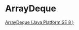 # ArrayDeque
[ArrayDeque (Java Platform SE 8 )](https://docs.oracle.com/javase/8/docs/api/java/util/ArrayDeque.html)